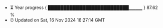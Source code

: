- ⏳ Year progress { ██████████████████████████▁▁▁▁ } 87.62 %
- ⏰ Updated on Sat, 16 Nov 2024 16:27:14 GMT

